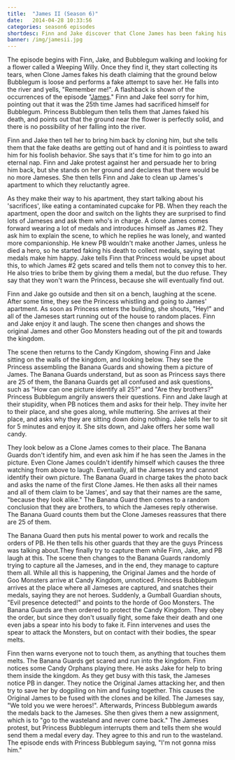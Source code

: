 ```yaml
---
title:  "James II (Season 6)"
date:   2014-04-28 10:33:56
categories: season6 episodes
shortdesc: Finn and Jake discover that Clone James has been faking his own death.
banner: /img/jamesii.jpg
---
```

The episode begins with Finn, Jake, and Bubblegum walking and looking for a flower called a Weeping Willy. Once they find it, they start collecting its tears, when Clone James fakes his death claiming that the ground below Bubblegum is loose and performs a fake attempt to save her.<!--more--> He falls into the river and yells, "Remember me!". A flashback is shown of the occurrences of the episode "[James](http://adventuretime.wikia.com/wiki/James)." Finn and Jake feel sorry for him, pointing out that it was the 25th time James had sacrificed himself for Bubblegum. Princess Bubblegum then tells them that James faked his death, and points out that the ground near the flower is perfectly solid, and there is no possibility of her falling into the river.

Finn and Jake then tell her to bring him back by cloning him, but she tells them that the fake deaths are getting out of hand and it is pointless to award him for his foolish behavior. She says that it's time for him to go into an eternal nap. Finn and Jake protest against her and persuade her to bring him back, but she stands on her ground and declares that there would be no more Jameses. She then tells Finn and Jake to clean up James's apartment to which they reluctantly agree.

As they make their way to his apartment, they start talking about his 'sacrifices', like eating a contaminated cupcake for PB. When they reach the apartment, open the door and switch on the lights they are surprised to find lots of Jameses and ask them who's in charge. A clone James comes forward wearing a lot of medals and introduces himself as James #2. They ask him to explain the scene, to which he replies he was lonely, and wanted more companionship. He knew PB wouldn't make another James, unless he died a hero, so he started faking his death to collect medals, saying that medals make him happy. Jake tells Finn that Princess would be upset about this, to which James #2 gets scared and tells them not to convey this to her. He also tries to bribe them by giving them a medal, but the duo refuse. They say that they won't warn the Princess, because she will eventually find out.

Finn and Jake go outside and then sit on a bench, laughing at the scene. After some time, they see the Princess whistling and going to James' apartment. As soon as Princess enters the building, she shouts, "Hey!" and all of the Jameses start running out of the house to random places. Finn and Jake enjoy it and laugh. The scene then changes and shows the original James and other Goo Monsters heading out of the pit and towards the kingdom.

The scene then returns to the Candy Kingdom, showing Finn and Jake sitting on the walls of the kingdom, and looking below. They see the Princess assembling the Banana Guards and showing them a picture of James. The Banana Guards understand, but as soon as Princess says there are 25 of them, the Banana Guards get all confused and ask questions, such as "How can one picture identify all 25?" and "Are they brothers?" Princess Bubblegum angrily answers their questions. Finn and Jake laugh at their stupidity, when PB notices them and asks for their help. They invite her to their place, and she goes along, while muttering. She arrives at their place, and asks why they are sitting down doing nothing. Jake tells her to sit for 5 minutes and enjoy it. She sits down, and Jake offers her some wall candy.

They look below as a Clone James comes to their place. The Banana Guards don't identify him, and even ask him if he has seen the James in the picture. Even Clone James couldn't identify himself which causes the three watching from above to laugh. Eventually, all the Jameses try and cannot identify their own picture. The Banana Guard in charge takes the photo back and asks the name of the first Clone James. He then asks all their names and all of them claim to be 'James', and say that their names are the same, "because they look alike." The Banana Guard then comes to a random conclusion that they are brothers, to which the Jameses reply otherwise. The Banana Guard counts them but the Clone Jameses reassures that there are 25 of them.

The Banana Guard then puts his mental power to work and recalls the orders of PB. He then tells his other guards that they are the guys Princess was talking about.They finally try to capture them while Finn, Jake, and PB laugh at this. The scene then changes to the Banana Guards randomly trying to capture all the Jameses, and in the end, they manage to capture them all. While all this is happening, the Original James and the horde of Goo Monsters arrive at Candy Kingdom, unnoticed. Princess Bubblegum arrives at the place where all Jameses are captured, and snatches their medals, saying they are not heroes. Suddenly, a Gumball Guardian shouts, "Evil presence detected!" and points to the horde of Goo Monsters. The Banana Guards are then ordered to protect the Candy Kingdom. They obey the order, but since they don't usually fight, some fake their death and one even jabs a spear into his body to fake it. Finn intervenes and uses the spear to attack the Monsters, but on contact with their bodies, the spear melts.

Finn then warns everyone not to touch them, as anything that touches them melts. The Banana Guards get scared and run into the kingdom. Finn notices some Candy Orphans playing there. He asks Jake for help to bring them inside the kingdom. As they get busy with this task, the Jameses notice PB in danger. They notice the Original James attacking her, and then try to save her by dogpiling on him and fusing together. This causes the Original James to be fused with the clones and be killed. The Jameses say, "We told you we were heroes!". Afterwards, Princess Bubblegum awards the medals back to the Jameses. She then gives them a new assignment, which is to "go to the wasteland and never come back." The Jameses protest, but Princess Bubblegum interrupts them and tells them she would send them a medal every day. They agree to this and run to the wasteland. The episode ends with Princess Bubblegum saying, "I'm not gonna miss him."
